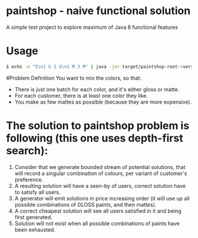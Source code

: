 # paintshop - naive functional solution

A simple test project to explore maximum of Java 8 functional features

# Usage

```bash
$ echo -e "5\n1 G 2 G\n1 M 3 M" | java -jar target/paintshop-root-<version>.jar -stdin
```

#Problem Definition
You want to mix the colors, so that:
- There is just one batch for each color, and it's either gloss or matte.
- For each customer, there is at least one color they like.
- You make as few mattes as possible (because they are more expensive).


# The solution to paintshop problem is following (this one uses depth-first search):
1. Consider that we generate bounded stream of potential solutions, that will record a singular combination of colours,
    per variant of customer's preference. 
1. A resulting solution will have a seen-by of users, correct solution have to satisfy all users.
1. A generator will emit solutions in price increasing order (it will use up all possible combinations of GLOSS paints, and then mattes). 
1. A correct cheapest solution will see all users satisfied in it and being first generated.
1. Solution will not exist when all possible combinations of paints have been exhausted.
